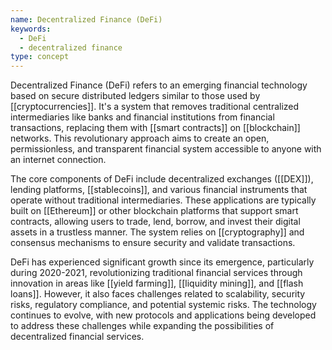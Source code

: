 ```yaml
---
name: Decentralized Finance (DeFi)
keywords:
  - DeFi
  - decentralized finance
type: concept
---
```


Decentralized Finance (DeFi) refers to an emerging financial technology based on secure distributed ledgers similar to those used by [[cryptocurrencies]]. It's a system that removes traditional centralized intermediaries like banks and financial institutions from financial transactions, replacing them with [[smart contracts]] on [[blockchain]] networks. This revolutionary approach aims to create an open, permissionless, and transparent financial system accessible to anyone with an internet connection.

The core components of DeFi include decentralized exchanges ([[DEX]]), lending platforms, [[stablecoins]], and various financial instruments that operate without traditional intermediaries. These applications are typically built on [[Ethereum]] or other blockchain platforms that support smart contracts, allowing users to trade, lend, borrow, and invest their digital assets in a trustless manner. The system relies on [[cryptography]] and consensus mechanisms to ensure security and validate transactions.

DeFi has experienced significant growth since its emergence, particularly during 2020-2021, revolutionizing traditional financial services through innovation in areas like [[yield farming]], [[liquidity mining]], and [[flash loans]]. However, it also faces challenges related to scalability, security risks, regulatory compliance, and potential systemic risks. The technology continues to evolve, with new protocols and applications being developed to address these challenges while expanding the possibilities of decentralized financial services.
